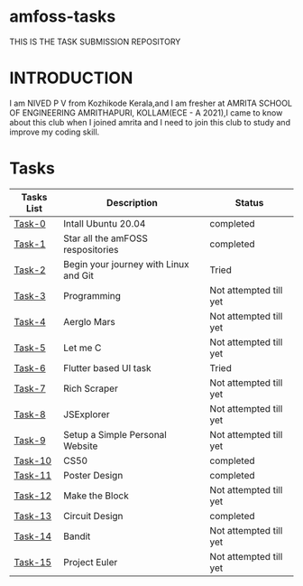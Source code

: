 # amfoss-tasks
THIS IS THE TASK SUBMISSION REPOSITORY
# INTRODUCTION
I am NIVED P V from Kozhikode Kerala,and I am fresher at AMRITA SCHOOL OF ENGINEERING AMRITHAPURI, KOLLAM(ECE - A 2021),I came to know about this club when I joined amrita and I need to join this club to study and improve my coding skill.
# Tasks
**Tasks List**|**Description**|**Status**
--------------|---------------|--------------
[Task-0](https://github.com/nivedpv21040/amfoss-tasks/tree/main/task%20-0)|Intall Ubuntu 20.04|completed
[Task-1](https://github.com/nivedpv21040/amfoss-tasks/tree/main/task-1)|Star all the amFOSS respositories|completed
[Task-2](https://github.com/nivedpv21040/amfoss-tasks/tree/main/task-2)|Begin your journey with Linux and Git|Tried
[Task-3](https://github.com/nivedpv21040/amfoss-tasks/tree/main/task-3)|Programming|Not attempted till yet
[Task-4](https://github.com/nivedpv21040/amfoss-tasks/tree/main/task-4)|Aerglo Mars|Not attempted till yet
[Task-5](https://github.com/nivedpv21040/amfoss-tasks/tree/main/task-5)|Let me C|Not attempted till yet
[Task-6](https://github.com/nivedpv21040/amfoss-tasks/tree/main/task-6)|Flutter based UI task|Tried
[Task-7](https://github.com/nivedpv21040/amfoss-tasks/tree/main/task-7)|Rich Scraper|Not attempted till yet
[Task-8](https://github.com/nivedpv21040/amfoss-tasks/tree/main/task-8)|JSExplorer|Not attempted till yet
[Task-9](https://github.com/nivedpv21040/amfoss-tasks/tree/main/task-9)|Setup a Simple Personal Website|Not attempted till yet
[Task-10](https://github.com/nivedpv21040/amfoss-tasks/tree/main/task-10)|CS50|completed
[Task-11](https://github.com/nivedpv21040/amfoss-tasks/tree/main/task-11)|Poster Design|completed
[Task-12](https://github.com/nivedpv21040/amfoss-tasks/tree/main/task-12)|Make the Block|Not attempted till yet
[Task-13](https://github.com/nivedpv21040/amfoss-tasks/tree/main/task-13)|Circuit Design|completed
[Task-14](https://github.com/nivedpv21040/amfoss-tasks/tree/main/task-14)|Bandit|Not attempted till yet
[Task-15](https://github.com/nivedpv21040/amfoss-tasks/tree/main/task-15)|Project Euler|Not attempted till yet
